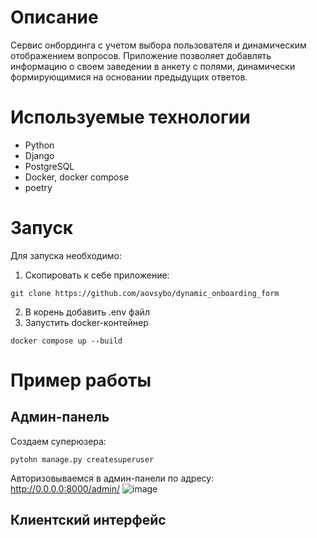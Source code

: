 # Описание
Сервис онбординга с учетом выбора пользователя и динамическим отображением вопросов. Приложение позволяет добавлять информацию о своем заведении в анкету с полями, динамически формирующимися на основании предыдущих ответов.

# Используемые технологии
- Python
- Django
- PostgreSQL
- Docker, docker compose
- poetry

# Запуск
Для запуска необходимо:
1. Скопировать к себе приложение:
```shell
git clone https://github.com/aovsybo/dynamic_onboarding_form
```
2. В корень добавить .env файл
3. Запустить docker-контейнер
```shell
docker compose up --build
```

# Пример работы
## Админ-панель
Создаем суперюзера:
```shell
pytohn manage.py createsuperuser
```
Авторизовываемся в админ-панели по адресу:
http://0.0.0.0:8000/admin/
![image](https://github.com/aovsybo/dynamic_onboarding_form/assets/66824112/b116b161-627b-4898-9ed7-5fbb4ab0c5de)

## Клиентский интерфейс 
